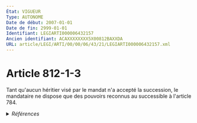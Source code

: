 ```yaml
---
État: VIGUEUR
Type: AUTONOME
Date de début: 2007-01-01
Date de fin: 2999-01-01
Identifiant: LEGIARTI000006432157
Ancien identifiant: ACAXXXXXXXX5X00812BAXXDA
URL: article/LEGI/ARTI/00/00/06/43/21/LEGIARTI000006432157.xml
---
```


<h1>Article 812-1-3</h1>

Tant qu'aucun héritier visé par le mandat n'a accepté la succession, le
mandataire ne dispose que des pouvoirs reconnus au successible à l'article 784.


<details>
  <summary><em>Références</em></summary>

  <h2>Articles faisant référence à l'article</h2>
  
  <ul>
    <li>
      <a href="https://legal.tricoteuses.fr//redirection/LEGIARTI000006431531?vers=git&vers=legifrance">Code civil - article 784 AUTONOME MODIFIE, en vigueur du 2007-01-01 au 2015-02-18</a> CITATION cible
    </li>
    <li>
      <a href="https://legal.tricoteuses.fr//redirection/LEGIARTI000006284835?vers=git&vers=legifrance">LOI n° 2006-728 du 23 juin 2006 portant réforme des successions et des libéralités - article 1 ENTIEREMENT_MODIF</a> CREATION cible
    </li>
    <li>
      <a href="https://legal.tricoteuses.fr//redirection/LEGIARTI000030254044?vers=git&vers=legifrance">Code civil - article 784 AUTONOME VIGUEUR, en vigueur depuis le 2015-02-18</a> CITATION cible
    </li>
    <li>
      <a href="https://legal.tricoteuses.fr//redirection/LEGIARTI000006431530?vers=git&vers=legifrance">Code civil - article 784 AUTONOME MODIFIE, en vigueur du 1804-03-21 au 2007-01-01</a> CITATION cible
    </li>
  </ul>
  
  <h2>Références faites par l'article</h2>
  
  <ul>
    <li>
      CODIFICATION source Loi 1803-04-19
    </li>
    <li>
      2006-06-23 CREATION source <a href="https://legal.tricoteuses.fr//redirection/LEGIARTI000006284835?vers=git&vers=legifrance">LOI n° 2006-728 du 23 juin 2006 portant réforme des successions et des libéralités - article 1 ENTIEREMENT_MODIF</a>
    </li>
    <li>
      2999-01-01 CITATION source <a href="https://legal.tricoteuses.fr//redirection/LEGIARTI000006431530?vers=git&vers=legifrance">Code civil - article 784 AUTONOME MODIFIE, en vigueur du 1804-03-21 au 2007-01-01</a>
    </li>
  </ul>
</details>
